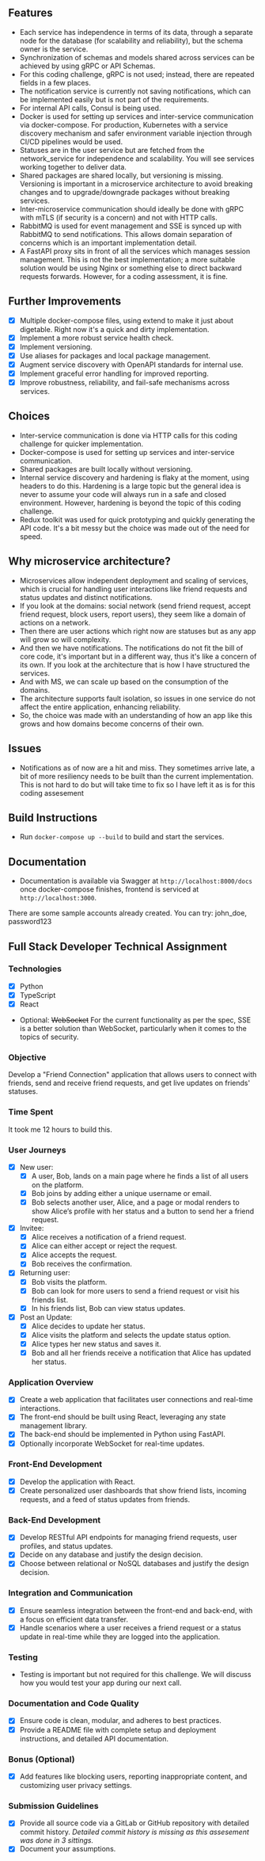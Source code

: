 ## Features
- Each service has independence in terms of its data, through a separate node for the database (for scalability and reliability), but the schema owner is the service.
- Synchronization of schemas and models shared across services can be achieved by using gRPC or API Schemas.
- For this coding challenge, gRPC is not used; instead, there are repeated fields in a few places.
- The notification service is currently not saving notifications, which can be implemented easily but is not part of the requirements.
- For internal API calls, Consul is being used.
- Docker is used for setting up services and inter-service communication via docker-compose. For production, Kubernetes with a service discovery mechanism and safer environment variable injection through CI/CD pipelines would be used.
- Statuses are in the user service but are fetched from the network_service for independence and scalability. You will see services working together to deliver data.
- Shared packages are shared locally, but versioning is missing. Versioning is important in a microservice architecture to avoid breaking changes and to upgrade/downgrade packages without breaking services.
- Inter-microservice communication should ideally be done with gRPC with mTLS (if security is a concern) and not with HTTP calls.
- RabbitMQ is used for event management and SSE is synced up with RabbitMQ to send notifications. This allows domain separation of concerns which is an important implementation detail.
- A FastAPI proxy sits in front of all the services which manages session management. This is not the best implementation; a more suitable solution would be using Nginx or something else to direct backward requests forwards. However, for a coding assessment, it is fine.

## Further Improvements
- [x] Multiple docker-compose files, using extend to make it just about digetable. Right now it's a quick and dirty implementation.
- [x] Implement a more robust service health check.
- [x] Implement versioning.
- [x] Use aliases for packages and local package management.
- [x] Augment service discovery with OpenAPI standards for internal use.
- [x] Implement graceful error handling for improved reporting.
- [x] Improve robustness, reliability, and fail-safe mechanisms across services.

## Choices
- Inter-service communication is done via HTTP calls for this coding challenge for quicker implementation.
- Docker-compose is used for setting up services and inter-service communication.
- Shared packages are built locally without versioning.
- Internal service discovery and hardening is flaky at the moment, using headers to do this. Hardening is a large topic but the general idea is never to assume your code will always run in a safe and closed environment. However, hardening is beyond the topic of this coding challenge.
- Redux toolkit was used for quick prototyping and quickly generating the API code. It's a bit messy but the choice was made out of the need for speed.

## Why microservice architecture?

- Microservices allow independent deployment and scaling of services, which is crucial for handling user interactions like friend requests and status updates and distinct notifications.
- If you look at the domains: social network (send friend request, accept friend request, block users, report users), they seem like a domain of actions on a network.
- Then there are user actions which right now are statuses but as any app will grow so will complexity.
- And then we have notifications. The notifications do not fit the bill of core code, it's important but in a different way, thus it's like a concern of its own. If you look at the architecture that is how I have structured the services.
- And with MS, we can scale up based on the consumption of the domains.
- The architecture supports fault isolation, so issues in one service do not affect the entire application, enhancing reliability.
- So, the choice was made with an understanding of how an app like this grows and how domains become concerns of their own.

## Issues
- Notifications as of now are a hit and miss. They sometimes arrive late, a bit of more resiliency needs to be built than the current implementation. This is not hard to do but will take time to fix so I have left it as is for this coding assesement

## Build Instructions

- Run `docker-compose up --build` to build and start the services.

## Documentation

- Documentation is available via Swagger at `http://localhost:8000/docs` once docker-compose finishes,
frontend is serviced at `http://localhost:3000`.

There are some sample accounts already created. You can try: john_doe, password123

## Full Stack Developer Technical Assignment

### Technologies

- [x] Python
- [x] TypeScript
- [x] React
- Optional: ~~WebSocket~~ For the current functionality as per the spec, SSE is a better solution than WebSocket, particularly when it comes to the topics of security.

### Objective

Develop a "Friend Connection" application that allows users to connect with friends, send and receive friend requests, and get live updates on friends' statuses.

### Time Spent

It took me 12 hours to build this.

### User Journeys

- [x] New user:
  - [x] A user, Bob, lands on a main page where he finds a list of all users on the platform.
  - [x] Bob joins by adding either a unique username or email.
  - [x] Bob selects another user, Alice, and a page or modal renders to show Alice’s profile with her status and a button to send her a friend request.
- [x] Invitee:
  - [x] Alice receives a notification of a friend request.
  - [x] Alice can either accept or reject the request.
  - [x] Alice accepts the request.
  - [x] Bob receives the confirmation.
- [x] Returning user:
  - [x] Bob visits the platform.
  - [x] Bob can look for more users to send a friend request or visit his friends list.
  - [x] In his friends list, Bob can view status updates.
- [x] Post an Update:
  - [x] Alice decides to update her status.
  - [x] Alice visits the platform and selects the update status option.
  - [x] Alice types her new status and saves it.
  - [x] Bob and all her friends receive a notification that Alice has updated her status.

### Application Overview

- [x] Create a web application that facilitates user connections and real-time interactions.
- [x] The front-end should be built using React, leveraging any state management library.
- [x] The back-end should be implemented in Python using FastAPI.
- [x] Optionally incorporate WebSocket for real-time updates.

### Front-End Development

- [x] Develop the application with React.
- [x] Create personalized user dashboards that show friend lists, incoming requests, and a feed of status updates from friends.

### Back-End Development

- [x] Develop RESTful API endpoints for managing friend requests, user profiles, and status updates.
- [x] Decide on any database and justify the design decision.
- [x] Choose between relational or NoSQL databases and justify the design decision.

### Integration and Communication

- [x] Ensure seamless integration between the front-end and back-end, with a focus on efficient data transfer.
- [x] Handle scenarios where a user receives a friend request or a status update in real-time while they are logged into the application.

### Testing

- Testing is important but not required for this challenge. We will discuss how you would test your app during our next call.

### Documentation and Code Quality

- [x] Ensure code is clean, modular, and adheres to best practices.
- [x] Provide a README file with complete setup and deployment instructions, and detailed API documentation.

### Bonus (Optional)

- [x] Add features like blocking users, reporting inappropriate content, and customizing user privacy settings.

### Submission Guidelines

- [x] Provide all source code via a GitLab or GitHub repository with detailed commit history.
*Detailed commit history is missing as this assesement was done in 3 sittings.*
- [x] Document your assumptions.
